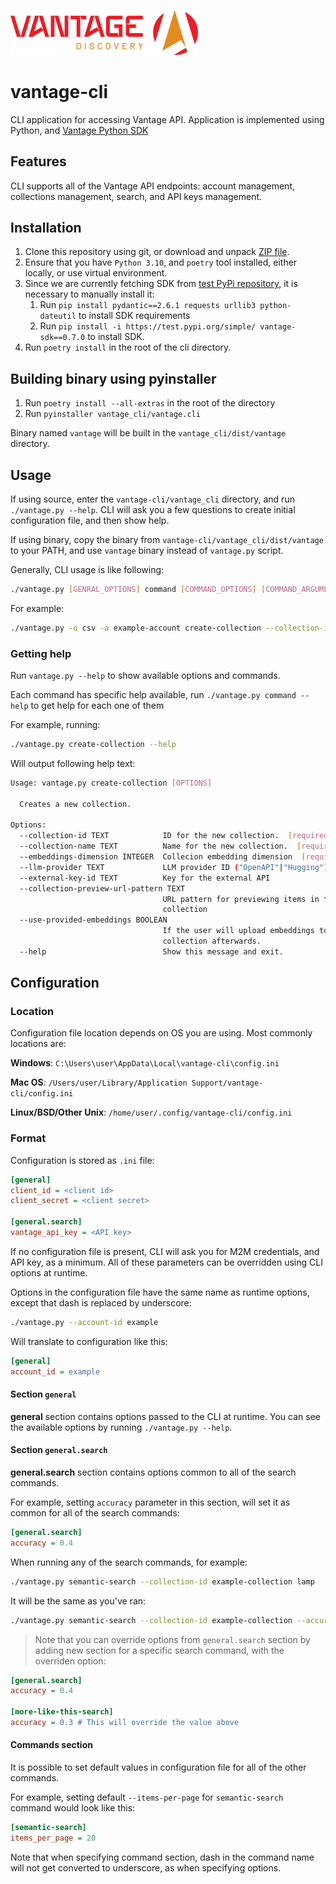 <img src="assets/vantage_logo.png" title="Vantage Discovery Logo" width="300"/></br>

# vantage-cli

CLI application for accessing Vantage API. Application is implemented using Python, and [Vantage Python SDK](https://github.com/VantageDiscovery/vantage-sdk-python/)

## Features

CLI supports all of the Vantage API endpoints: account management, collections management, search, and API keys management.

## Installation

1. Clone this repository using git, or download and unpack [ZIP file](https://github.com/VantageDiscovery/vantage-cli/archive/refs/heads/develop.zip).
2. Ensure that you have `Python 3.10`, and `poetry` tool installed, either locally, or use virtual environment.
3. Since we are currently fetching SDK from [test PyPi repository](https://test.pypi.org/project/vantage-sdk/), it is necessary to manually install it:
   1. Run `pip install pydantic==2.6.1 requests urllib3 python-dateutil` to install SDK requirements
   2. Run `pip install -i https://test.pypi.org/simple/ vantage-sdk==0.7.0` to install SDK.
4. Run `poetry install` in the root of the cli directory.

## Building binary using pyinstaller

1. Run `poetry install --all-extras` in the root of the directory
2. Run `pyinstaller vantage_cli/vantage.cli`

Binary named `vantage` will be built in the `vantage_cli/dist/vantage` directory.

## Usage

If using source, enter the `vantage-cli/vantage_cli` directory, and run `./vantage.py --help`. CLI will ask you a few questions to create initial configuration file, and then show help.

If using binary, copy the binary from `vantage-cli/vantage_cli/dist/vantage` to your PATH, and use `vantage` binary instead of `vantage.py` script.

Generally, CLI usage is like following:

```bash
./vantage.py [GENRAL_OPTIONS] command [COMMAND_OPTIONS] [COMMAND_ARGUMENTS]
```

For example:

```bash
./vantage.py -o csv -a example-account create-collection --collection-id example --collection-name "My example collection" --embeddings-dimension 1536 --use-provided-embeddings true
```

### Getting help

Run `vantage.py --help` to show available options and commands.

Each command has specific help available, run `./vantage.py command --help` to get help for each one of them

For example, running:

```bash
./vantage.py create-collection --help
```

Will output following help text:

```bash
Usage: vantage.py create-collection [OPTIONS]

  Creates a new collection.

Options:
  --collection-id TEXT            ID for the new collection.  [required]
  --collection-name TEXT          Name for the new collection.  [required]
  --embeddings-dimension INTEGER  Collecion embedding dimension  [required]
  --llm-provider TEXT             LLM provider ID ("OpenAPI"|"Hugging")
  --external-key-id TEXT          Key for the external API
  --collection-preview-url-pattern TEXT
                                  URL pattern for previewing items in the
                                  collection
  --use-provided-embeddings BOOLEAN
                                  If the user will upload embeddings to
                                  collection afterwards.
  --help                          Show this message and exit.
```

## Configuration

### Location

Configuration file location depends on OS you are using. Most commonly locations are:

**Windows**: `C:\Users\user\AppData\Local\vantage-cli\config.ini`

**Mac OS**: `/Users/user/Library/Application Support/vantage-cli/config.ini`

**Linux/BSD/Other Unix**: `/home/user/.config/vantage-cli/config.ini`

### Format

Configuration is stored as `.ini` file:

```ini
[general]
client_id = <client id>
client_secret = <client secret>

[general.search]
vantage_api_key = <API key>

```

If no configuration file is present, CLI will ask you for M2M credentials, and API key, as a minimum. All of these parameters can be overridden using CLI options at runtime.

Options in the configuration file have the same name as runtime options, except that dash is replaced by underscore:

```bash
./vantage.py --account-id example
```

Will translate to configuration like this:

```ini
[general]
account_id = example
```

#### Section `general`
**general** section contains options passed to the CLI at runtime. You can see the available options by running `./vantage.py --help`.


#### Section `general.search`

**general.search** section contains options common to all of the search commands.

For example, setting `accuracy` parameter in this section, will set it as common for all of the search commands:

```ini
[general.search]
accuracy = 0.4
```

When running any of the search commands, for example:

```bash
./vantage.py semantic-search --collection-id example-collection lamp
```

It will be the same as you've ran:

```bash
./vantage.py semantic-search --collection-id example-collection --accuracy 0.4 lamp
```

> Note that you can override options from `general.search` section by adding new section for a specific search command, with the overriden option:

```ini
[general.search]
accuracy = 0.4

[more-like-this-search]
accuracy = 0.3 # This will override the value above
```

#### Commands section

It is possible to set default values in configuration file for all of the other commands.

For example, setting default `--items-per-page` for `semantic-search` command would look like this:

```ini
[semantic-search]
items_per_page = 20
```

Note that when specifying command section, dash in the command name will not get converted to underscore, as when specifying options.